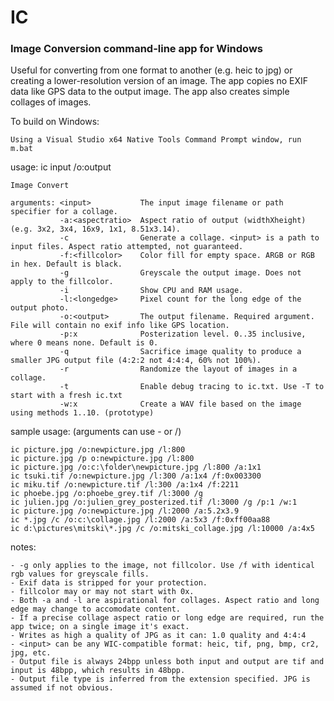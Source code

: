 # IC
### Image Conversion command-line app for Windows

Useful for converting from one format to another (e.g. heic to jpg) or creating a lower-resolution version of an image. The app copies no EXIF data like GPS data to the output image. The app also creates simple collages of images.

To build on Windows:
    
    Using a Visual Studio x64 Native Tools Command Prompt window, run m.bat

usage: ic input /o:output
    
    Image Convert
    
    arguments: <input>           The input image filename or path specifier for a collage.
               -a:<aspectratio>  Aspect ratio of output (widthXheight) (e.g. 3x2, 3x4, 16x9, 1x1, 8.51x3.14). 
               -c                Generate a collage. <input> is a path to input files. Aspect ratio attempted, not guaranteed.
               -f:<fillcolor>    Color fill for empty space. ARGB or RGB in hex. Default is black.
               -g                Greyscale the output image. Does not apply to the fillcolor.
               -i                Show CPU and RAM usage.
               -l:<longedge>     Pixel count for the long edge of the output photo.
               -o:<output>       The output filename. Required argument. File will contain no exif info like GPS location.
               -p:x              Posterization level. 0..35 inclusive, where 0 means none. Default is 0.
               -q                Sacrifice image quality to produce a smaller JPG output file (4:2:2 not 4:4:4, 60% not 100%).
               -r                Randomize the layout of images in a collage.
               -t                Enable debug tracing to ic.txt. Use -T to start with a fresh ic.txt
               -w:x              Create a WAV file based on the image using methods 1..10. (prototype)
  
  sample usage: (arguments can use - or /)
    
    ic picture.jpg /o:newpicture.jpg /l:800
    ic picture.jpg /p o:newpicture.jpg /l:800
    ic picture.jpg /o:c:\folder\newpicture.jpg /l:800 /a:1x1
    ic tsuki.tif /o:newpicture.jpg /l:300 /a:1x4 /f:0x003300
    ic miku.tif /o:newpicture.tif /l:300 /a:1x4 /f:2211
    ic phoebe.jpg /o:phoebe_grey.tif /l:3000 /g
    ic julien.jpg /o:julien_grey_posterized.tif /l:3000 /g /p:1 /w:1
    ic picture.jpg /o:newpicture.jpg /l:2000 /a:5.2x3.9
    ic *.jpg /c /o:c:\collage.jpg /l:2000 /a:5x3 /f:0xff00aa88
    ic d:\pictures\mitski\*.jpg /c /o:mitski_collage.jpg /l:10000 /a:4x5
    
  notes: 
    
    - -g only applies to the image, not fillcolor. Use /f with identical rgb values for greyscale fills.
    - Exif data is stripped for your protection.
    - fillcolor may or may not start with 0x.
    - Both -a and -l are aspirational for collages. Aspect ratio and long edge may change to accomodate content.
    - If a precise collage aspect ratio or long edge are required, run the app twice; on a single image it's exact.
    - Writes as high a quality of JPG as it can: 1.0 quality and 4:4:4
    - <input> can be any WIC-compatible format: heic, tif, png, bmp, cr2, jpg, etc.
    - Output file is always 24bpp unless both input and output are tif and input is 48bpp, which results in 48bpp.
    - Output file type is inferred from the extension specified. JPG is assumed if not obvious.

